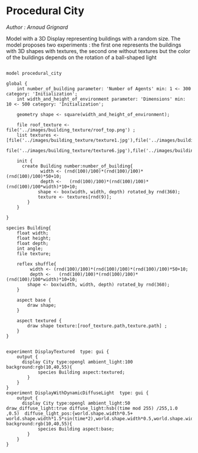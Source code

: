 [//]: # (keyword|operator_rotated_by)
[//]: # (keyword|operator_box)
[//]: # (keyword|operator_sin)
[//]: # (keyword|operator_cos)
[//]: # (keyword|operator_hsb)
[//]: # (keyword|concept_3DDisplay)
[//]: # (keyword|concept_Textures)
# Procedural City


_Author : Arnaud Grignard_

Model with a 3D Display representing buildings with a random size. The model proposes two experiments : the first one represents the buildings with 3D shapes with textures, the second one without textures but the color of the buildings depends on the rotation of a ball-shaped light


```

model procedural_city   

global {
	int number_of_building parameter: 'Number of Agents' min: 1 <- 300 category: 'Initialization';
	int width_and_height_of_environment parameter: 'Dimensions' min: 10 <- 500 category: 'Initialization';
	
	geometry shape <- square(width_and_height_of_environment);
		
	file roof_texture <- file('../images/building_texture/roof_top.png') ;		
	list textures <- [file('../images/building_texture/texture1.jpg'),file('../images/building_texture/texture2.jpg'),file('../images/building_texture/texture3.jpg'),file('../images/building_texture/texture4.jpg'),file('../images/building_texture/texture5.jpg'),
	file('../images/building_texture/texture6.jpg'),file('../images/building_texture/texture7.jpg'),file('../images/building_texture/texture8.jpg'),file('../images/building_texture/texture9.jpg'),file('../images/building_texture/texture10.jpg')];

	init { 
      create Building number:number_of_building{
      	     width <- (rnd(100)/100)*(rnd(100)/100)*(rnd(100)/100)*50+10;
			 depth <-	(rnd(100)/100)*(rnd(100)/100)*(rnd(100)/100*width)*10+10;
			shape <- box(width, width, depth) rotated_by rnd(360);
			texture <- textures[rnd(9)];
		}
	}  

} 

species Building{
	float width;
	float height;
	float depth;
	int angle;			
	file texture;
	
	reflex shuffle{
		 width <- (rnd(100)/100)*(rnd(100)/100)*(rnd(100)/100)*50+10;
		 depth <-	(rnd(100)/100)*(rnd(100)/100)*(rnd(100)/100*width)*10+10;
		shape <- box(width, width, depth) rotated_by rnd(360);
	}
	
	aspect base {
		draw shape;
	}
	
	aspect textured {
		draw shape texture:[roof_texture.path,texture.path] ;
	}
}	


experiment DisplayTextured  type: gui {
	output {
	  display City type:opengl ambient_light:100  background:rgb(10,40,55){
			species Building aspect:textured;							
		}
	}
}
experiment DisplayWithDynamicDiffuseLight  type: gui {
	output {
	  display City type:opengl ambient_light:50 draw_diffuse_light:true diffuse_light:hsb((time mod 255) /255,1.0 ,0.5)  diffuse_light_pos:{world.shape.width*0.5+ world.shape.width*1.5*sin(time*2),world.shape.width*0.5,world.shape.width*cos(time*2)} background:rgb(10,40,55){
			species Building aspect:base;									
		}
	}
}

```
